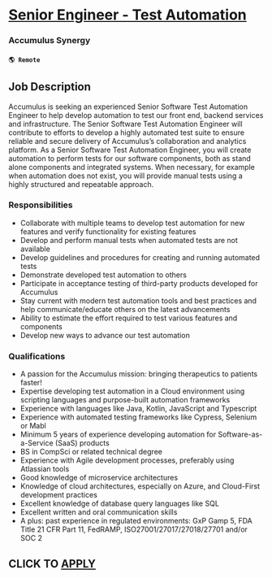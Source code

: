 # [Senior Engineer - Test Automation](https://www.remotewlb.com/apply/senior-engineer-test-automation)  
### Accumulus Synergy  
#### `🌎 Remote`  

## Job Description

Accumulus is seeking an experienced Senior Software Test Automation Engineer to help develop automation to test our front end, backend services and infrastructure. The Senior Software Test Automation Engineer will contribute to efforts to develop a highly automated test suite to ensure reliable and secure delivery of Accumulus’s collaboration and analytics platform. As a Senior Software Test Automation Engineer, you will create automation to perform tests for our software components, both as stand alone components and integrated systems. When necessary, for example when automation does not exist, you will provide manual tests using a highly structured and repeatable approach.

### Responsibilities

  * Collaborate with multiple teams to develop test automation for new features and verify functionality for existing features
  * Develop and perform manual tests when automated tests are not available
  * Develop guidelines and procedures for creating and running automated tests
  * Demonstrate developed test automation to others
  * Participate in acceptance testing of third-party products developed for Accumulus
  * Stay current with modern test automation tools and best practices and help communicate/educate others on the latest advancements
  * Ability to estimate the effort required to test various features and components
  * Develop new ways to advance our test automation

### Qualifications

  * A passion for the Accumulus mission: bringing therapeutics to patients faster! 
  * Expertise developing test automation in a Cloud environment using scripting languages and purpose-built automation frameworks 
  * Experience with languages like Java, Kotlin, JavaScript and Typescript
  * Experience with automated testing frameworks like Cypress, Selenium or Mabl
  * Minimum 5 years of experience developing automation for Software-as-a-Service (SaaS) products
  * BS in CompSci or related technical degree
  * Experience with Agile development processes, preferably using Atlassian tools
  * Good knowledge of microservice architectures
  * Knowledge of cloud architectures, especially on Azure, and Cloud-First development practices
  * Excellent knowledge of database query languages like SQL
  * Excellent written and oral communication skills
  * A plus: past experience in regulated environments: GxP Gamp 5, FDA Title 21 CFR Part 11, FedRAMP, ISO27001/27017/27018/27701 and/or SOC 2

  
## CLICK TO [APPLY](https://www.remotewlb.com/apply/senior-engineer-test-automation)

